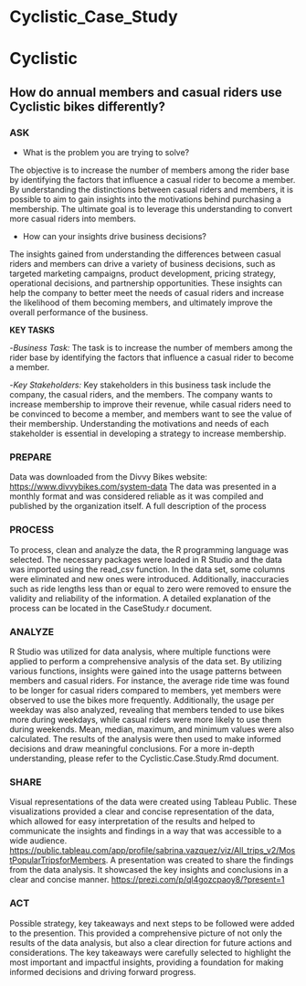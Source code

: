 # Cyclistic_Case_Study
# Cyclistic 
## How do annual members and casual riders use Cyclistic bikes differently?

### **ASK**

- What is the problem you are trying to solve? 

The objective is to increase the number of members among the rider    base by identifying the factors that influence a casual rider to      become a member. By understanding the distinctions between casual     riders and members, it is possible to aim to gain insights into the motivations behind purchasing a membership. The ultimate goal is to leverage this understanding to convert more casual riders into members.

- How can your insights drive business decisions?

The insights gained from understanding the differences between casual riders and members can drive a variety of business decisions, such as targeted marketing campaigns, product development, pricing strategy,  operational decisions, and partnership opportunities. These insights  can help the company to better meet the needs of casual riders and    increase the likelihood of them becoming members, and ultimately      improve the overall performance of the business.


**KEY TASKS**

-*Business Task:* The task is to increase the number of members among the rider base by identifying the factors that influence a casual rider to become a member.

-*Key Stakeholders:* Key stakeholders in this business task include the company, the casual riders, and the members. The company wants to increase membership to improve their revenue, while casual riders need to be convinced to become a member, and members want to see the value of their membership. Understanding the motivations and needs of each stakeholder is essential in developing a strategy to increase membership.

### **PREPARE**

Data was downloaded from the Divvy Bikes website: https://www.divvybikes.com/system-data 
The data was presented in a monthly format and was considered reliable as it was compiled and published by the organization itself. A full description of the process 

### **PROCESS** 

To process, clean and analyze the data, the R programming language was selected. The necessary packages were loaded in R Studio and the data was imported using the read_csv function. In the data set, some columns were eliminated and new ones were introduced. Additionally, inaccuracies such as ride lengths less than or equal to zero were removed to ensure the validity and reliability of the information. A detailed explanation of the process can be located in the CaseStudy.r document.

### **ANALYZE**

R Studio was utilized for data analysis, where multiple functions were applied to perform a comprehensive analysis of the data set. By utilizing various functions, insights were gained into the usage patterns between members and casual riders. For instance, the average ride time was found to be longer for casual riders compared to members, yet members were observed to use the bikes more frequently. Additionally, the usage per weekday was also analyzed, revealing that members tended to use bikes more during weekdays, while casual riders were more likely to use them during weekends. Mean, median, maximum, and minimum values were also calculated.
The results of the analysis were then used to make informed decisions and draw meaningful conclusions.
For a more in-depth understanding, please refer to the Cyclistic.Case.Study.Rmd document.

### **SHARE**

Visual representations of the data were created using Tableau Public. These visualizations provided a clear and concise representation of the data, which allowed for easy interpretation of the results and helped to communicate the insights and findings in a way that was accessible to a wide audience. https://public.tableau.com/app/profile/sabrina.vazquez/viz/All_trips_v2/MostPopularTripsforMembers.
A presentation was created to share the findings from the data analysis. It showcased the key insights and conclusions in a clear and concise manner. https://prezi.com/p/ql4gozcpaoy8/?present=1

### **ACT** 

Possible strategy, key takeaways and next steps to be followed were added to the presention. This provided a comprehensive picture of not only the results of the data analysis, but also a clear direction for future actions and considerations. The key takeaways were carefully selected to highlight the most important and impactful insights, providing a foundation for making informed decisions and driving forward progress.
